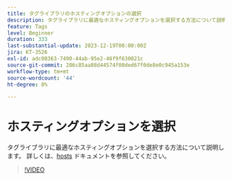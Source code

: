 ```yaml
---
title: タグライブラリのホスティングオプションの選択
description: タグライブラリに最適なホスティングオプションを選択する方法について説明します。
feature: Tags
level: Beginner
duration: 333
last-substantial-update: 2023-12-19T00:00:00Z
jira: KT-3526
exl-id: adc00363-7490-44ab-95e2-46f9f630021c
source-git-commit: 286c85aa88d44574f00ded67f0de8e0c945a153e
workflow-type: tm+mt
source-wordcount: '44'
ht-degree: 0%

---
```


# ホスティングオプションを選択

タグライブラリに最適なホスティングオプションを選択する方法について説明します。 詳しくは、[hosts](https://experienceleague.adobe.com/docs/experience-platform/tags/publish/hosts/hosts-overview.html?lang=ja) ドキュメントを参照してください。

>[!VIDEO](https://video.tv.adobe.com/v/3428608/?learn=on&enablevpops&captions=jpn)
